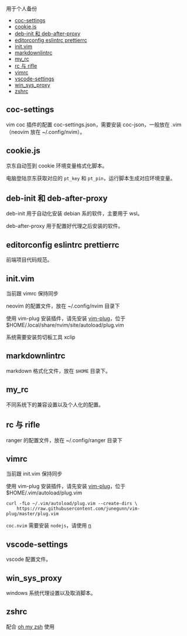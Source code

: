 用于个人备份

<!-- vim-markdown-toc GFM -->

* [coc-settings](#coc-settings)
* [cookie.js](#cookiejs)
* [deb-init 和 deb-after-proxy](#deb-init-和-deb-after-proxy)
* [editorconfig eslintrc prettierrc](#editorconfig-eslintrc-prettierrc)
* [init.vim](#initvim)
* [markdownlintrc](#markdownlintrc)
* [my_rc](#my_rc)
* [rc 与 rifle](#rc-与-rifle)
* [vimrc](#vimrc)
* [vscode-settings](#vscode-settings)
* [win_sys_proxy](#win_sys_proxy)
* [zshrc](#zshrc)

<!-- vim-markdown-toc -->

## coc-settings

vim coc 插件的配置 coc-settings.json，需要安装 coc-json，一般放在 .vim（neovim 放在 ~/.config/nvim）。

## cookie.js

京东自动签到 cookie 环境变量格式化脚本。

电脑登陆京东获取对应的 `pt_key` 和 `pt_pin`，运行脚本生成对应环境变量。

## deb-init 和 deb-after-proxy

deb-init 用于自动化安装 debian 系的软件，主要用于 wsl。

deb-after-proxy 用于配置好代理之后安装的软件。

## editorconfig eslintrc prettierrc

前端项目代码规范。

## init.vim

当前跟 vimrc 保持同步

neovim 的配置文件，放在 ~/.config/nvim 目录下

使用 vim-plug 安装插件，请先安装 [vim-plug](https://github.com/junegunn/vim-plug)，位于 $HOME/.local/share/nvim/site/autoload/plug.vim

系统需要安装剪切板工具 xclip

## markdownlintrc

markdown 格式化文件，放在 `$HOME` 目录下。

## my_rc

不同系统下的兼容设置以及个人化的配置。

## rc 与 rifle

ranger 的配置文件，放在 ~/.config/ranger 目录下

## vimrc

当前跟 init.vim 保持同步

使用 vim-plug 安装插件，请先安装 [vim-plug](https://github.com/junegunn/vim-plug)，位于 $HOME/.vim/autoload/plug.vim

```shell
curl -fLo ~/.vim/autoload/plug.vim --create-dirs \
    https://raw.githubusercontent.com/junegunn/vim-plug/master/plug.vim
```

`coc.nvim` 需要安装 `nodejs`，请使用 [n](https://github.com/tj/n)

## vscode-settings

vscode 配置文件。

## win_sys_proxy

windows 系统代理设置以及取消脚本。

## zshrc

配合 [oh my zsh](https://github.com/ohmyzsh/ohmyzsh) 使用
